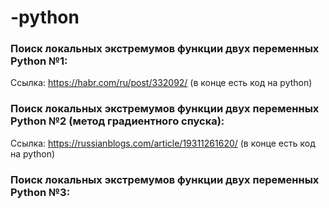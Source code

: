 # -python
### Поиск локальных экстремумов функции двух переменных Python №1:
Ссылка: https://habr.com/ru/post/332092/ (в конце есть код на python)
### Поиск локальных экстремумов функции двух переменных Python №2 (метод градиентного спуска):
Ссылка: https://russianblogs.com/article/19311261620/ (в конце есть код на python)
### Поиск локальных экстремумов функции двух переменных Python №3:
